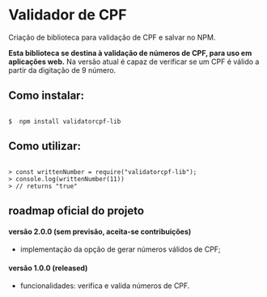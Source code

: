 # Validador de CPF
Criação de biblioteca para validação de CPF e salvar no NPM.


**Esta biblioteca se destina à validação de números de CPF, para uso em aplicações web.**
Na versão atual é capaz de verificar se um CPF é válido a partir da digitação de 9 número.

## Como instalar:

```shell

$  npm install validatorcpf-lib

```

## Como utilizar:

```node

> const writtenNumber = require("validatorcpf-lib");
> console.log(writtenNumber(11))
> // returns "true"

```

## roadmap oficial do projeto

#### versão 2.0.0 (sem previsão, aceita-se contribuições)
- implementação da opção de gerar números válidos de CPF;

#### versão 1.0.0 (released)
- funcionalidades: verifica e valida números de CPF.

